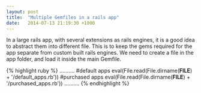 ```yaml
---
layout: post
title:  "Multiple Gemfiles in a rails app"
date:   2014-07-13 21:19:30 +1000
---
```

In a large rails app, with several extensions as rails engines, it is a good idea to abstract them into different file. This is to keep the gems required for the app separate from custom built rails engines. We need to create a file in the app folder, and load it inside the main Gemfile.

{% highlight ruby %}
..........
#default apps
eval(File.read(File.dirname(__FILE__) + '/default_apps.rb'))
#purchased apps
eval(File.read(File.dirname(__FILE__) + '/purchased_apps.rb'))
..........
{% endhighlight %}
